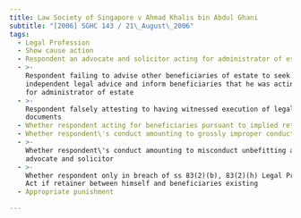 ```yaml
---
title: Law Society of Singapore v Ahmad Khalis bin Abdul Ghani
subtitle: "[2006] SGHC 143 / 21\_August\_2006"
tags:
  - Legal Profession
  - Show cause action
  - Respondent an advocate and solicitor acting for administrator of estate
  - >-
    Respondent failing to advise other beneficiaries of estate to seek
    independent legal advice and inform beneficiaries that he was acting solely
    for administrator of estate
  - >-
    Respondent falsely attesting to having witnessed execution of legal
    documents
  - Whether respondent acting for beneficiaries pursuant to implied retainer
  - Whether respondent\'s conduct amounting to grossly improper conduct
  - >-
    Whether respondent\'s conduct amounting to misconduct unbefitting an
    advocate and solicitor
  - >-
    Whether respondent only in breach of ss 83(2)(b), 83(2)(h) Legal Profession
    Act if retainer between himself and beneficiaries existing
  - Appropriate punishment

---
```


